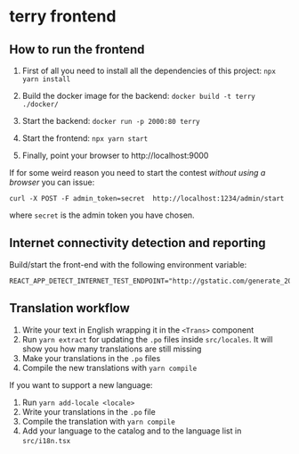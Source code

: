 # terry frontend

## How to run the frontend

1. First of all you need to install all the dependencies of this project: `npx yarn install`

2. Build the docker image for the backend: `docker build -t terry ./docker/`

3. Start the backend: `docker run -p 2000:80 terry`

4. Start the frontend: `npx yarn start`

5. Finally, point your browser to http://localhost:9000

If for some weird reason you need to start the contest _without using a browser_ you can issue:
```
curl -X POST -F admin_token=secret  http://localhost:1234/admin/start
```
where `secret` is the admin token you have chosen.


## Internet connectivity detection and reporting

Build/start the front-end with the following environment variable:

```
REACT_APP_DETECT_INTERNET_TEST_ENDPOINT="http://gstatic.com/generate_204"
```

## Translation workflow

1. Write your text in English wrapping it in the `<Trans>` component
2. Run `yarn extract` for updating the `.po` files inside `src/locales`. It will show you how many translations are still missing
3. Make your translations in the `.po` files
4. Compile the new translations with `yarn compile`

If you want to support a new language:
1. Run `yarn add-locale <locale>`
2. Write your translations in the `.po` file
3. Compile the translation with `yarn compile`
4. Add your language to the catalog and to the language list in `src/i18n.tsx`
